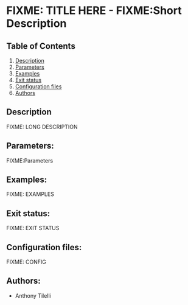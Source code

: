 # FIXME: TITLE HERE - FIXME:Short Description 

## Table of Contents
1. [Description](#Description)
2. [Parameters](#Parameters)
3. [Examples](#Examples)
4. [Exit status](#Exit_status)
5. [Configuration files](#Configuration_files)
6. [Authors](#Authors)

## Description                <a name= "Description"></a>

  FIXME: LONG DESCRIPTION

  
## Parameters:               <a name="Parameters"></a>

  FIXME:Parameters

## Examples:                 <a name="Examples"></a>

  FIXME: EXAMPLES

## Exit status:              <a name="Exit_status"></a>


  FIXME: EXIT STATUS

## Configuration files:      <a name="Configuration_files"></a>

  FIXME: CONFIG

## Authors:                  <a name="Authors"></a>
- Anthony Tilelli
